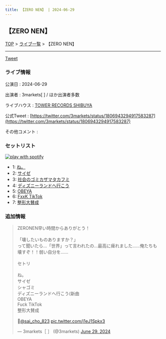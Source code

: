 ```yaml
---
title: 【ZERO NEN】 | 2024-06-29
---
```

## 【ZERO NEN】

[TOP](/setlist/) > [ライブ一覧](lives.html) > 【ZERO NEN】

___

<a href="https://twitter.com/share?ref_src=twsrc%5Etfw" data-text="3markets[ ]セットリスト > 【ZERO NEN】" class="twitter-share-button" data-via="3markets" data-hashtags="3markets" data-related="3markets" data-show-count="false">Tweet</a>

### ライブ情報

公演日
:    2024-06-29

出演者
:    3markets[ ] / ほか出演者多数

ライブハウス
:    [TOWER RECORDS SHIBUYA](livehouse084.html)

公式Tweet
:    [https://twitter.com/3markets/status/1806943294917583287](https://twitter.com/3markets/status/1806943294917583287)

その他コメント
:    

### セットリスト


[![play with spotify](images/spotify-icon.png)](https://open.spotify.com/playlist/3BKZDjJIouANCv66RstshZ)



*  1: [ね。](song076.html)
*  2: [サイゼ](song004.html)
*  3: [社会のゴミカザマタカフミ](song002.html)
*  4: [ディズニーランドへ行こう](song095.html)
*  5: [OBEYA](song021.html)
*  6: [FxxK TikTok](song082.html)
*  7: [整形大賛成](song005.html)


### 追加情報



<blockquote class="twitter-tweet"><p lang="ja" dir="ltr">ZERONEN早い時間からありがとう！<br><br>「壊したいものありますか？」<br>って聞いたら…「世界」って言われたの…最高に痺れました……俺たちも壊すぞ！！弱い自分を……<br><br>セトリ<br><br>ね。<br>サイゼ<br>シャゴミ<br>ディズニーランドへ行こう(新曲<br>OBEYA<br>Fuck TikTok<br>整形大賛成<br><br>📸<a href="https://twitter.com/sai_cho_823?ref_src=twsrc%5Etfw">@sai_cho_823</a> <a href="https://t.co/j1eJ1Spkx3">pic.twitter.com/j1eJ1Spkx3</a></p>&mdash; 3markets［ ］ (@3markets) <a href="https://twitter.com/3markets/status/1806943294917583287?ref_src=twsrc%5Etfw">June 29, 2024</a></blockquote>
<script async src="https://platform.twitter.com/widgets.js" charset="utf-8"></script>




<script async src="https://platform.twitter.com/widgets.js" charset="utf-8"></script>